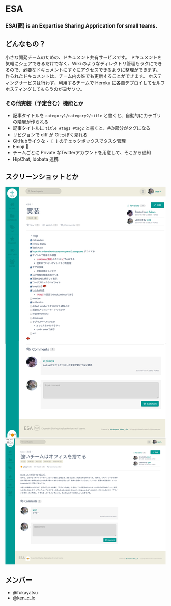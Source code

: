# ESA
### ESA(餌) is an Expartise Sharing Apprication for small teams.

## どんなもの？
小さな開発チームのための、ドキュメント共有サービスです。
ドキュメントを気軽にシェアできるだけでなく、Wiki のようなディレクトリ管理もラクにできるので、必要なドキュメントにすぐにアクセスできるように整理ができます。
作られたドキュメントは、チーム内の誰でも更新することができます。
ホスティングサービスは行わず、利用するチームで Heroku に各自デプロイしてセルフホスティングしてもらうのがヨサソウ。

### その他実装（予定含む）機能とか
- 記事タイトルを ```category1/category2/title``` と書くと、自動的にカテゴリの階層が作られる
- 記事タイトルに ```title #tag1 #tag2``` と書くと、#の部分がタグになる
- リビジョンで diff が Gitっぽく見れる
- GitHubライクな ```- [ ]``` のチェックボックスでタスク管理
- Emoji :sushi:
- チームごとに Private なTwitterアカウントを用意して、そこから通知
- HipChat, Idobata 連携


## スクリーンショットとか

![esa](images/esa-1.png)
![esa](images/esa-2.png)

## メンバー
- @fukayatsu
- @ken_c_lo
